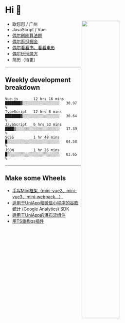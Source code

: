 # Hi 👋

[<img align="right" width="50%" src="https://github-readme-stats.vercel.app/api?username=OUDUIDUI&theme=dark&show_icons=true">](https://metrics.lecoq.io/OUDUIDUI?template=classic&#41;)


- 欧怼怼 / 广州
- JavaScript / Vue
- [偶尔刷刷算法题](https://github.com/OUDUIDUI/leet-code)
- [偶尔逛逛掘金](https://juejin.cn/user/4309700183594366)
- [偶尔看看书、看看电影](https://www.yuque.com/books/share/3ee1684b-8e19-4849-b5aa-13d1813ded6d)
- [偶尔玩玩魔方](https://cubing.com/results/person/2014OUSH01)
- 简历（待更）

---

##  Weekly development breakdown

<!--START_SECTION:waka-->
```text
Vue.js       12 hrs 16 mins  ███████▓░░░░░░░░░░░░░░░░░   30.97 % 
TypeScript   12 hrs 8 mins   ███████▓░░░░░░░░░░░░░░░░░   30.64 % 
JavaScript   6 hrs 53 mins   ████▒░░░░░░░░░░░░░░░░░░░░   17.39 % 
SCSS         1 hr 48 mins    █░░░░░░░░░░░░░░░░░░░░░░░░   04.58 % 
JSON         1 hr 26 mins    █░░░░░░░░░░░░░░░░░░░░░░░░   03.65 % 
```
<!--END_SECTION:waka-->



---

##  Make some Wheels

- [手写Mini框架（mini-vue2、mini-vue3、mini-webpack...）](https://github.com/OUDUIDUI/mini)
- [适用于UniApp和微信小程序的谷歌统计 (Google Analytics) SDK](https://github.com/OUDUIDUI/ga-tracker)
- [适用于UniApp的瀑布流组件](https://github.com/OUDUIDUI/uniapp-waterfalls-flow)
- [用TS重构qs插件](https://github.com/OUDUIDUI/qs)


